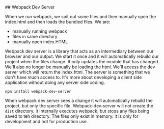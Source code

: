 ## Webpack Dev Server

When we run webpack, we spit out some files and then manually open the index.html and then loads the bundled files.
We are:
- manually running webpack
- files in same directory
- manually open index.HTML

Webpack dev server is a library that acts as an intermediary between our browser and our output. We start it once and it will automatically rebuild our project when the files change. It only updates the module that has changed. We'll also no longer be manually be loading the html. We'll access the dev server which will return the index.html.
The server is something that we don't have much access to. It's more about developing a client side application without doing any server side coding.

`npm install webpack-dev-server`

When webpack dev server sees a change it will automatically rebuild the project, but only the specific file.
Webpack-dev-server will not create the `dist` directory. It internally executes webpack, but stops any files being saved to teh directory. The files only exist in memory. It is only for development and not for production use.
